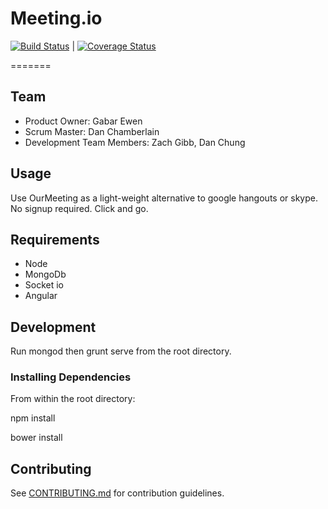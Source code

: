 Meeting.io
======

[![Build Status](https://travis-ci.org/HRR1-ddgz/webrtc.svg?branch=master)](https://travis-ci.org/HRR1-ddgz/webrtc) | [![Coverage Status](https://img.shields.io/coveralls/HRR1-ddgz/webrtc.svg)](https://coveralls.io/r/HRR1-ddgz/webrtc)

=======

## Team

  - Product Owner: Gabar Ewen
  - Scrum Master: Dan Chamberlain
  - Development Team Members: Zach Gibb, Dan Chung

## Usage

Use OurMeeting as a light-weight alternative to google hangouts or skype. No signup required. Click and go.

## Requirements

- Node
- MongoDb
- Socket io
- Angular

## Development

Run mongod then grunt serve from the root directory.

### Installing Dependencies

From within the root directory:

npm install

bower install

## Contributing

See [CONTRIBUTING.md](CONTRIBUTING.md) for contribution guidelines.